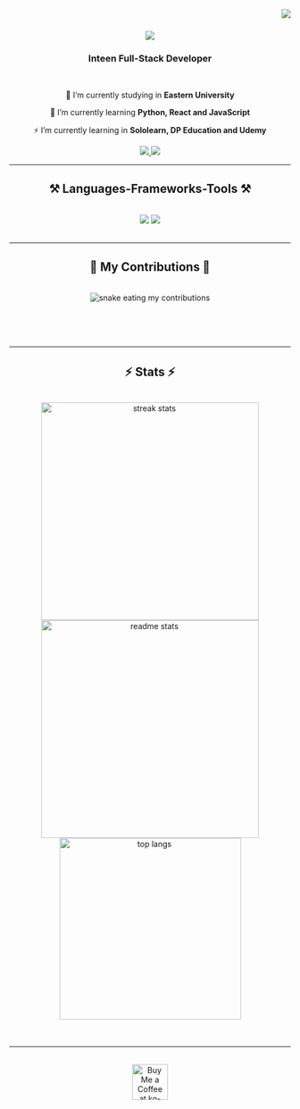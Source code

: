
<img align="right" src="https://visitor-badge.laobi.icu/badge?page_id=pramukakoshala.pramukakoshala" />
<h1 align="center">
    <img src="https://readme-typing-svg.herokuapp.com/?font=Righteous&size=35&center=true&vCenter=true&width=500&height=70&duration=4000&lines=Hi+There!+👋;+I'm+Pramuka+Koshala!;" />
</h1>
<h3 align="center">Inteen Full-Stack Developer</h3>
<br/>

<div align="center">

 🔭 I’m currently studying in **Eastern University**
 
 🌱 I’m currently learning **Python, React and JavaScript**
 
 ⚡ I’m currently learning in **Sololearn, DP Education and Udemy**

 </div>
 
<div align="center"> 
  <a href="mailto:pramukakosala@gmail.com">
    <img src="https://img.shields.io/badge/Gmail-333333?style=for-the-badge&logo=gmail&logoColor=red" />
  </a>
  <a href="https://www.linkedin.com/in/pramuka-koshala-2b24302b8" target="_blank">
    <img src="https://img.shields.io/badge/LinkedIn-0077B5?style=for-the-badge&logo=linkedin&logoColor=white" target="_blank" />
  </a>
</div>

 <hr/>
 
<h2 align="center">⚒️ Languages-Frameworks-Tools ⚒️</h2>
<br/>
<div align="center">
    <img src="https://skillicons.dev/icons?i=java,python,react,c++,c,c#,html,php" />
    <img src="https://skillicons.dev/icons?i=javascript,mongodb,mysql,fastapi,postman,photoshop,figma,canva" /><br>
</div>
<br/>
<hr/>
<div align="center">
  <h2>🐍 My Contributions 🐍</h2>
  <br>
  <img alt="snake eating my contributions" src="https://raw.githubusercontent.com/pramukakoshala/pramukakoshala/output/github-contribution-grid-snake.svg" />
  
  <br/><br/><br/>
</div>
<hr/>
<h2 align="center">⚡ Stats ⚡</h2>
<br>
<div align=center>
  <img width=390 src="https://github-readme-streak-stats-pramukakoshala.vercel.app/?user=pramukakoshala&count_private=true&theme=react&border_radius=10" alt="streak stats"/>
  <img width=390 src="https://github-readme-stats-pramukakoshala.vercel.app/api?username=pramukakoshala&count_private=true&show_icons=true&theme=react&rank_icon=github&border_radius=10" alt="readme stats" />
  <br/>
  <img width=325 align="center" src="https://github-readme-stats-pramukakoshala.vercel.app/api/top-langs/?username=pramukakoshala&hide=HTML&langs_count=8&layout=compact&theme=react&border_radius=10&size_weight=0.5&count_weight=0.5&exclude_repo=github-readme-stats" alt="top langs" />
</div>
<br/><br/>
<hr/>
<br/>
<div align="center">
<a href='https://ko-fi.com/V7V4RAK9C' target='_blank'><img height='64' style='border:0px;height:64px;' src='https://storage.ko-fi.com/cdn/kofi1.png?v=3' border='0' alt='Buy Me a Coffee at ko-fi.com' /></a>
</div>
<br/>
